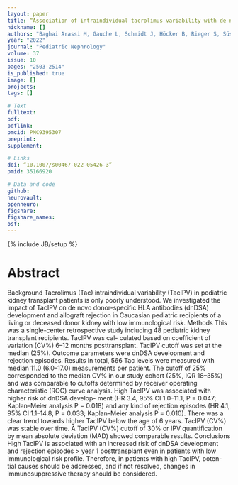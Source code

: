 ```yaml
---
layout: paper
title: “Association of intraindividual tacrolimus variability with de novo donor-specific HLA antibody development and allograft rejection in pediatric kidney transplant recipients with low immunological risk”
nickname: []
authors: "Baghai Arassi M, Gauche L, Schmidt J, Höcker B, Rieger S, Süsal C, Tönshoff B, Fichtner A"
year: "2022"
journal: "Pediatric Nephrology"
volume: 37
issue: 10
pages: "2503-2514"
is_published: true
image: []
projects:
tags: []

# Text
fulltext:
pdf:
pdflink:
pmcid: PMC9395307
preprint:
supplement:

# Links
doi: “10.1007/s00467-022-05426-3”
pmid: 35166920

# Data and code
github:
neurovault:
openneuro:
figshare:
figshare_names:
osf:
---
```

{% include JB/setup %}

# Abstract
Background Tacrolimus (Tac) intraindividual variability (TacIPV) in pediatric kidney transplant patients is only poorly understood. We investigated the impact of TacIPV on de novo donor-specific HLA antibodies (dnDSA) development and allograft rejection in Caucasian pediatric recipients of a living or deceased donor kidney with low immunological risk.
Methods This was a single-center retrospective study including 48 pediatric kidney transplant recipients. TacIPV was cal- culated based on coefficient of variation (CV%) 6–12 months posttransplant. TacIPV cutoff was set at the median (25%). Outcome parameters were dnDSA development and rejection episodes.
Results In total, 566 Tac levels were measured with median 11.0 (6.0–17.0) measurements per patient. The cutoff of 25% corresponded to the median CV% in our study cohort (25%, IQR 18–35%) and was comparable to cutoffs determined by receiver operating characteristic (ROC) curve analysis. High TacIPV was associated with higher risk of dnDSA develop- ment (HR 3.4, 95% CI 1.0–11.1, P = 0.047; Kaplan–Meier analysis P = 0.018) and any kind of rejection episodes (HR 4.1, 95% CI 1.1–14.8, P = 0.033; Kaplan–Meier analysis P = 0.010). There was a clear trend towards higher TacIPV below the age of 6 years. TacIPV (CV%) was stable over time. A TacIPV (CV%) cutoff of 30% or IPV quantification by mean absolute deviation (MAD) showed comparable results.
Conclusions High TacIPV is associated with an increased risk of dnDSA development and rejection episodes > year 1 posttransplant even in patients with low immunological risk profile. Therefore, in patients with high TacIPV, poten- tial causes should be addressed, and if not resolved, changes in immunosuppressive therapy should be considered.